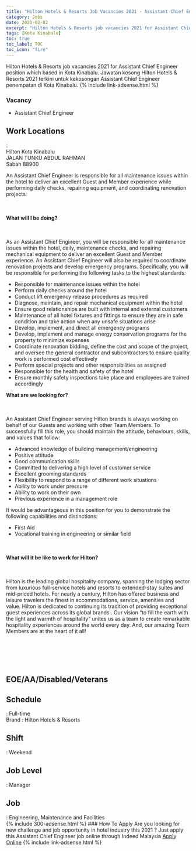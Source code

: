 ```yaml
---
title: "Hilton Hotels & Resorts Job Vacancies 2021 - Assistant Chief Engineer" 
category: Jobs 
date: 2021-02-02 
excerpt: "Hilton Hotels & Resorts job vacancies 2021 for Assistant Chief Engineer position which based in Kota Kinabalu. Jawatan kosong Hilton Hotels & Resorts 2021 terkini untuk kekosongan Assistant Chief Engineer penempatan di Kota Kinabalu" 
tags: [Kota Kinabalu] 
toc: true 
toc_label: TOC 
toc_icon: "fire" 
--- 
```


Hilton Hotels & Resorts job vacancies 2021 for Assistant Chief Engineer position which based in Kota Kinabalu. Jawatan kosong Hilton Hotels & Resorts 2021 terkini untuk kekosongan Assistant Chief Engineer penempatan di Kota Kinabalu. 
{% include link-adsense.html %} 
### Vacancy 
- Assistant Chief Engineer 
<div><div></div><div><div><h2><b>Work Locations
</b></h2>:
<div>Hilton Kota Kinabalu
</div><div>JALAN TUNKU ABDUL RAHMAN
 </div><div>Sabah 88900
</div></div><p></p><div><p>An Assistant Chief Engineer is responsible for all maintenance issues within the hotel to deliver an excellent Guest and Member experience while performing daily checks, repairing equipment, and coordinating renovation projects.<br>
</p><br>
<br>
<b>What will I be doing?<br>
</b><br>
<br>
<p>As an Assistant Chief Engineer, you will be responsible for all maintenance issues within the hotel, daily, maintenance checks, and repairing mechanical equipment to deliver an excellent Guest and Member experience. An Assistant Chief Engineer will also be required to coordinate renovation projects and develop emergency programs. Specifically, you will be responsible for performing the following tasks to the highest standards:
</p><ul><li>Responsible for maintenance issues within the hotel
</li><li>Perform daily checks around the hotel
</li><li>Conduct lift emergency release procedures as required
</li><li>Diagnose, maintain, and repair mechanical equipment within the hotel
</li><li>Ensure good relationships are built with internal and external customers
</li><li>Maintenance of all hotel fixtures and fittings to ensure they are in safe condition and take action when any unsafe situations arise
</li><li>Develop, implement, and direct all emergency programs
</li><li>Develop, implement and manage energy conservation programs for the property to minimize expenses
</li><li>Coordinate renovation bidding, define the cost and scope of the project, and oversee the general contractor and subcontractors to ensure quality work is performed cost effectively
</li><li>Perform special projects and other responsibilities as assigned
</li><li>Responsible for the health and safety of the hotel
</li><li>Ensure monthly safety inspections take place and employees are trained accordingly
</li></ul></div><div><b>What are we looking for?<br>
</b><br>
<br>
<p>An Assistant Chief Engineer serving Hilton brands is always working on behalf of our Guests and working with other Team Members. To successfully fill this role, you should maintain the attitude, behaviours, skills, and values that follow:
</p><ul><li>Advanced knowledge of building management/engineering
</li><li>Positive attitude
</li><li>Good communication skills
</li><li>Committed to delivering a high level of customer service
</li><li>Excellent grooming standards
</li><li>Flexibility to respond to a range of different work situations
</li><li>Ability to work under pressure
</li><li>Ability to work on their own
</li><li>Previous experience in a management role
</li></ul><p>It would be advantageous in this position for you to demonstrate the following capabilities and distinctions:
</p><ul><li>First Aid
</li><li>Vocational training in engineering or similar field<br>
</li></ul><br>
<br>
<b>What will it be like to work for Hilton?<br>
</b><br>
<br>
<p>Hilton is the leading global hospitality company, spanning the lodging sector from luxurious full-service hotels and resorts to extended-stay suites and mid-priced hotels. For nearly a century, Hilton has offered business and leisure travelers the finest in accommodations, service, amenities and value. Hilton is dedicated to continuing its tradition of providing exceptional guest experiences across its global brands . Our vision &#8220;to fill the earth with the light and warmth of hospitality&#8221; unites us as a team to create remarkable hospitality experiences around the world every day. And, our amazing Team Members are at the heart of it all!<br>
</p><br>
<br>
<br>
<br>
</div><div><h2><b>EOE/AA/Disabled/Veterans
</b></h2></div><p></p><div><h2><b>Schedule
</b></h2>: Full-time
</div><div>Brand : Hilton Hotels &amp; Resorts
</div><div><h2><b>Shift
</b></h2>: Weekend
</div><div><h2><b>Job Level
</b></h2>: Manager
</div><div><h2><b>Job
</b></h2>: Engineering, Maintenance and Facilities</div></div></div> 
{% include 300-adsense.html %} 
### How To Apply 
Are you looking for new challenge and job opportunity in hotel industry this 2021 ?
Just apply this Assistant Chief Engineer job online through Indeed Malaysia 
<a href="https://malaysia.indeed.com/viewjob?jk=966ac0fe3cdb3ed6" class="btn btn--info" target="_blank" rel="nofollow noopenner">Apply Online</a> 
{% include link-adsense.html %} 